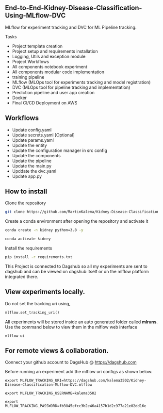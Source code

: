 ## End-to-End-Kidney-Disease-Classification-Using-MLflow-DVC
MLflow for experiment tracking and DVC for ML Pipeline tracking.

Tasks

- Project template creation
- Project setup and requirements installation
- Logging, Utils and exception module
- Project Workflows
- All components notebook experiment
- All components modular code implementation
- training pipeline
- MLflow (MLOps tool for experiments tracking and model registration)
- DVC (MLOps tool for pipeline tracking and implementation)
- Prediction pipeline and user app creation
- Docker
- Final CI/CD Deployment on AWS

## Workflows

- Update config.yaml
- Update secrets.yaml [Optional]
- Update params.yaml
- Update the entity
- Update the configuration manager in src config
- Update the components
- Update the pipeline
- Update the main.py
- Upddate the dvc.yaml
- Update app.py

## How to install

Clone the repository

```bash
git clone https://github.com/MartinKalema/Kidney-Disease-Classification-MLflow-DVC.git
```

Create a conda environment after opening the repository and activate it

```bash
conda create -n kidney python=3.8 -y
```

```bash
conda activate kidney
```

Install the requirements

```bash
pip install -r requirements.txt
```

This Project is connected to Dagshub so all my experiments are sent to dagshub and can be viewed on dagshub itself or on the mlflow platform integrated there.

## View experiments locally.
Do not set the tracking uri using,
```python
mlflow.set_tracking_uri()
```
All experiments will be stored inside an auto generated folder called **mlruns**. Use the command below to view them in the mlflow web interface
```
mlflow ui
```


## For remote views & collaboration.
Connect your github account to DagsHub @ https://dagshub.com

Before running an experiment add the mlflow uri configs as shown below.
```
export MLFLOW_TRACKING_URI=https://dagshub.com/kalema3502/Kidney-Disease-Classification-MLflow-DVC.mlflow
```
```
export MLFLOW_TRACKING_USERNAME=kalema3502
```
```
export MLFLOW_TRACKING_PASSWORD=fb3845efcc3b2e46a4157b1d2c977a21e02dd16e 
```



